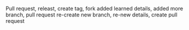 Pull request, releast, create tag, fork 
added learned details, added more branch, pull request
re-create new branch, re-new details, create pull request
